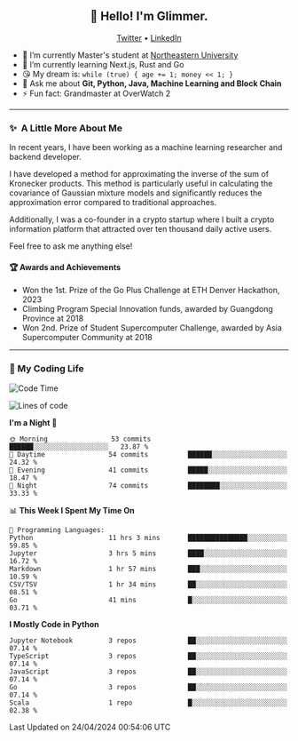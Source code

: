 <h2 align="center">👋 Hello! I'm Glimmer.</h2>
<p align="center">
  <a href="https://twitter.com/glimmerllx">Twitter</a> •
  <a href="https://www.linkedin.com/in/glimmer0x/">LinkedIn</a>
</p>

- 🔭 I’m currently Master's student at [Northeastern University](https://www.northeastern.edu/)
- 🌱 I’m currently learning Next.js, Rust and Go
- 😘 My dream is: `while (true) { age += 1; money << 1; }`
- 💬 Ask me about **Git, Python, Java, Machine Learning and Block Chain**
- ⚡ Fun fact: Grandmaster at OverWatch 2

---
### ✨&nbsp; A Little More About Me
In recent years, I have been working as a machine learning researcher and backend developer. 

I have developed a method for approximating the inverse of the sum of Kronecker products. This method is particularly useful in calculating the covariance of Gaussian mixture models and significantly reduces the approximation error compared to traditional approaches.

Additionally, I was a co-founder in a crypto startup where I built a crypto information platform that attracted over ten thousand daily active users.

Feel free to ask me anything else!

#### 🏆 Awards and Achievements
- Won the 1st. Prize of the Go Plus Challenge at ETH Denver Hackathon, 2023
- Climbing Program Special Innovation funds, awarded by Guangdong Province at 2018
- Won 2nd. Prize of Student Supercomputer Challenge, awarded by Asia Supercomputer Community at 2018

---
### 🤗 My Coding Life
<!--START_SECTION:waka-->
![Code Time](http://img.shields.io/badge/Code%20Time-1%2C572%20hrs%2032%20mins-blue)

![Lines of code](https://img.shields.io/badge/From%20Hello%20World%20I%27ve%20Written-2.3%20million%20lines%20of%20code-blue)

**I'm a Night 🦉** 

```text
🌞 Morning                53 commits          ██████░░░░░░░░░░░░░░░░░░░   23.87 % 
🌆 Daytime                54 commits          ██████░░░░░░░░░░░░░░░░░░░   24.32 % 
🌃 Evening                41 commits          █████░░░░░░░░░░░░░░░░░░░░   18.47 % 
🌙 Night                  74 commits          ████████░░░░░░░░░░░░░░░░░   33.33 % 
```


📊 **This Week I Spent My Time On** 

```text
💬 Programming Languages: 
Python                   11 hrs 3 mins       ███████████████░░░░░░░░░░   59.85 % 
Jupyter                  3 hrs 5 mins        ████░░░░░░░░░░░░░░░░░░░░░   16.72 % 
Markdown                 1 hr 57 mins        ███░░░░░░░░░░░░░░░░░░░░░░   10.59 % 
CSV/TSV                  1 hr 34 mins        ██░░░░░░░░░░░░░░░░░░░░░░░   08.51 % 
Go                       41 mins             █░░░░░░░░░░░░░░░░░░░░░░░░   03.71 % 
```

**I Mostly Code in Python** 

```text
Jupyter Notebook         3 repos             ██░░░░░░░░░░░░░░░░░░░░░░░   07.14 % 
TypeScript               3 repos             ██░░░░░░░░░░░░░░░░░░░░░░░   07.14 % 
JavaScript               3 repos             ██░░░░░░░░░░░░░░░░░░░░░░░   07.14 % 
Go                       3 repos             ██░░░░░░░░░░░░░░░░░░░░░░░   07.14 % 
Scala                    1 repo              █░░░░░░░░░░░░░░░░░░░░░░░░   02.38 % 
```




 Last Updated on 24/04/2024 00:54:06 UTC
<!--END_SECTION:waka-->
